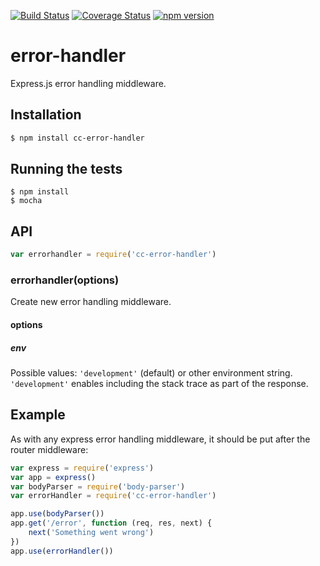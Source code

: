 [![Build Status](https://travis-ci.org/Colored-Coins/error-handler.svg?branch=master)](https://travis-ci.org/Colored-Coins/error-handler)
[![Coverage Status](https://coveralls.io/repos/github/Colored-Coins/error-handler/badge.svg?branch=master)](https://coveralls.io/github/Colored-Coins/error-handler?branch=master)
[![npm version](https://badge.fury.io/js/cc-error-handler.svg)](https://badge.fury.io/js/cc-error-handler)
# error-handler
Express.js error handling middleware.
## Installation
```sh
$ npm install cc-error-handler
```
## Running the tests
```
$ npm install
$ mocha
```
## API
```javascript
var errorhandler = require('cc-error-handler')
```
### errorhandler(options)
Create new error handling middleware.
#### options
##### env
Possible values: `'development'` (default) or other environment string.<br>
`'development'` enables including the stack trace as part of the response.

## Example
As with any express error handling middleware, it should be put after the router middleware:
```javascript
var express = require('express')
var app = express()
var bodyParser = require('body-parser')
var errorHandler = require('cc-error-handler')

app.use(bodyParser())
app.get('/error', function (req, res, next) {
	next('Something went wrong')
})
app.use(errorHandler())
```
